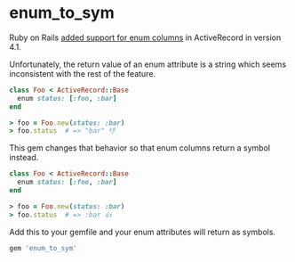 # enum_to_sym

Ruby on Rails [added support for enum columns](http://edgeguides.rubyonrails.org/4_1_release_notes.html) in ActiveRecord in version 4.1.

Unfortunately, the return value of an enum attribute is a string which seems inconsistent with the rest of the feature.

```ruby
class Foo < ActiveRecord::Base
  enum status: [:foo, :bar]
end

> foo = Foo.new(status: :bar)
> foo.status  # => "bar" 👎

```

This gem changes that behavior so that enum columns return a symbol instead.

```ruby
class Foo < ActiveRecord::Base
  enum status: [:foo, :bar]
end

> foo = Foo.new(status: :bar)
> foo.status  # => :bar 👍

```

Add this to your gemfile and your enum attributes will return as symbols.

```ruby
gem 'enum_to_sym'
```